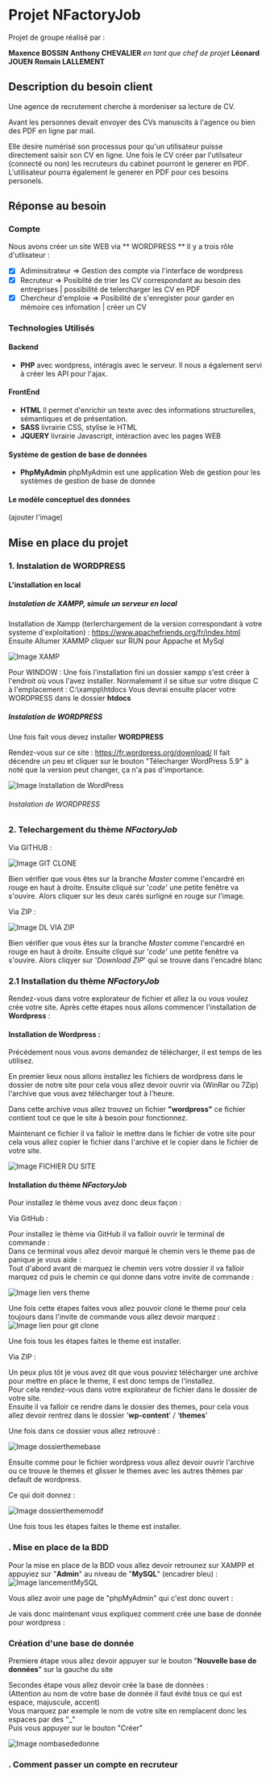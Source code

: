 # Projet NFactoryJob

Projet de groupe réalisé par :

**Maxence BOSSIN**
**Anthony CHEVALIER** _en tant que chef de projet_
**Léonard JOUEN**
**Romain LALLEMENT**

## Description du besoin client

Une agence de recrutement cherche à mordeniser sa lecture de CV.

Avant les personnes devait envoyer des CVs manuscits à l'agence ou bien des PDF en ligne par mail.

Elle desire numérisé son processus pour qu'un utilisateur puisse directement saisir son CV en ligne.
Une fois le CV créer par l'utilsateur (connecté ou non) les recruteurs du cabinet pourront le generer en PDF. L'utilisateur pourra également le generer en PDF pour ces besoins personels.

## Réponse au besoin

### Compte

Nous avons créer un site WEB via ** WORDPRESS **
Il y a trois rôle d'utlisateur :

- [x] Adiminsitrateur => Gestion des compte via l'interface de wordpress
- [x] Recruteur => Posiblité de trier les CV correspondant au besoin des entreprises | possibilité de telercharger les CV en PDF
- [x] Chercheur d'emploie => Posibilité de s'enregister pour garder en mémoire ces infomation | créer un CV

### Technologies Utilisés

#### Backend

- **PHP** avec wordpress, intéragis avec le serveur. Il nous a également servi à créer les API pour l'ajax.

#### FrontEnd

- **HTML** Il permet d'enrichir un texte avec des informations structurelles, sémantiques et de présentation.
- **SASS** livrairie CSS, stylise le HTML
- **JQUERY** livrairie Javascript, intéraction avec les pages WEB

#### Système de gestion de base de données

- **PhpMyAdmin** phpMyAdmin est une application Web de gestion pour les systèmes de gestion de base de donnée

#### Le modèle conceptuel des données

(ajouter l'image)

## Mise en place du projet

### 1. Instalation de **WORDPRESS**

#### L'installation en local

##### Instalation de XAMPP, simule un serveur en local

Installation de Xampp (terlerchargement de la version correspondant à votre systeme d'exploitation) : https://www.apachefriends.org/fr/index.html
Ensuite Allumer XAMMP cliquer sur RUN pour Appache et MySql

![Image XAMP](https://github.com/MaxenceBossin/NFactoryJob/blob/Maxence/imageReadMe/XAMP.PNG)

Pour WINDOW :
Une fois l'installation fini un dossier xampp s'est créer à l'endroit où vous l'avez installer.
Normalement il se situe sur votre disque C à l'emplacement : C:\xampp\htdocs
Vous devrai ensuite placer votre WORDPRESS dans le dossier **htdocs**

##### Instalation de WORDPRESS

Une fois fait vous devez installer **WORDPRESS**

Rendez-vous sur ce site : https://fr.wordpress.org/download/
Il fait décendre un peu et cliquer sur le bouton "Télecharger WordPress 5.9"
à noté que la version peut changer, ça n'a pas d'importance.

![Image Installation de WordPress](https://github.com/MaxenceBossin/NFactoryJob/blob/Maxence/wordpressInstallation.PNG)

###### Instalation de WORDPRESS

### 2. Telechargement du thème _NFactoryJob_

Via GITHUB :

![Image GIT CLONE](https://github.com/MaxenceBossin/NFactoryJob/blob/Maxence/imageReadMe/gitClone.png)

Bien vérifier que vous êtes sur la branche _*Master*_ comme l'encardré en rouge en haut à droite.
Ensuite cliqué sur '_code_' une petite fenêtre va s'ouvire. Alors cliquer sur les deux carés surligné en rouge sur l'image.

Via ZIP :

![Image DL VIA ZIP](https://github.com/MaxenceBossin/NFactoryJob/blob/Romain/imageReadMe/gitzip.PNG)

Bien vérifier que vous êtes sur la branche _*Master*_ comme l'encardré en rouge en haut à droite.
Ensuite cliqué sur '_code_' une petite fenêtre va s'ouvire. Alors cliqyer sur '_Download ZIP_' qui se trouve dans l'encadré blanc


### 2.1 Installation du thème _NFactoryJob_

Rendez-vous dans votre explorateur de fichier et allez la ou vous voulez crée votre site. Après cette étapes nous allons commencer l'installation de **Wordpress** :

#### Installation de Wordpress :
Précédement nous vous avons demandez de télécharger, il est temps de les utilisez.  

En premier lieux nous allons installez les fichiers de wordpress dans le dossier de notre site pour cela vous allez devoir ouvrir via (WinRar ou 7Zip) l'archive que vous avez télécharger tout à l'heure.    

Dans cette archive vous allez trouvez un fichier **"wordpress"** ce fichier contient tout ce que le site à besoin pour fonctionnez.    

Maintenant ce fichier il va falloir le mettre dans le fichier de votre site pour cela vous allez copier le fichier dans l'archive et le copier dans le fichier de votre site.    

![Image FICHIER DU SITE](https://github.com/MaxenceBossin/NFactoryJob/blob/Romain/imageReadMe/fichierdusite.PNG)

#### Installation du thème _NFactoryJob_  
Pour installez le thème vous avez donc deux façon :    

Via GitHub :  
  
Pour installez le thème via GitHub il va falloir ouvrir le terminal de commande :  
Dans ce terminal vous allez devoir marqué le chemin vers le theme pas de panique je vous aide :  
Tout d'abord avant de marquez le chemin vers votre dossier il va falloir marquez cd puis le chemin ce qui donne dans votre invite de commande :  

![Image lien vers theme](https://github.com/MaxenceBossin/NFactoryJob/blob/Romain/imageReadMe/lientheme.PNG)
  
  Une fois cette étapes faites vous allez pouvoir cloné le theme pour cela toujours dans l'invite de commande vous allez devoir marquez :  
![Image lien pour git clone](https://github.com/MaxenceBossin/NFactoryJob/blob/Romain/imageReadMe/liengitclone.PNG)  

Une fois tous les étapes faites le theme est installer.
 
  Via ZIP :

Un peux plus tôt je vous avez dit que vous pouviez télécharger une archive pour mettre en place le theme, il est donc temps de l'installez.  
Pour cela rendez-vous dans votre explorateur de fichier dans le dossier de votre site.  
Ensuite il va falloir ce rendre dans le dossier des themes, pour cela vous allez devoir rentrez dans le dossier '**wp-content**' / '**themes**'
  
  Une fois dans ce dossier vous allez retrouvé :  

![Image dossierthemebase](https://github.com/MaxenceBossin/NFactoryJob/blob/Romain/imageReadMe/dossiertheme.PNG)

Ensuite comme pour le fichier wordpress vous allez devoir ouvrir l'archive ou ce trouve le themes et glisser le themes avec les autres thèmes par default de wordpress.  

Ce qui doit donnez :  

![Image dossierthememodif](https://github.com/MaxenceBossin/NFactoryJob/blob/Romain/imageReadMe/dossierthememodif.PNG)

Une fois tous les étapes faites le theme est installer.

### . Mise en place de la BDD

Pour la mise en place de la BDD vous allez devoir retrounez sur XAMPP et appuyiez sur "**Admin**" au niveau de "**MySQL**" (encadrer bleu) :  
![Image lancementMySQL](https://github.com/MaxenceBossin/NFactoryJob/blob/Romain/imageReadMe/dossierthememodif.PNG)

Vous allez avoir une page de "phpMyAdmin" qui c'est donc ouvert :  
  
  Je vais donc maintenant vous expliquez comment crée une base de donnée pour wordpress :

  ### Création d'une base de donnée  
Premiere étape vous allez devoir appuyer sur le bouton "**Nouvelle base de données**" sur la gauche du site  
    
Secondes étape vous allez devoir crée la base de données :  
(Attention au nom de votre base de donnée il faut évité tous ce qui est espace, majuscule, accent)  
Vous marquez par exemple le nom de votre site en remplacent donc les espaces par des "_"  
Puis vous appuyer sur le bouton "Créer"  

![Image nombasededonne](https://github.com/MaxenceBossin/NFactoryJob/blob/Romain/imageReadMe/nombase.PNG)



### . Comment passer un compte en recruteur
